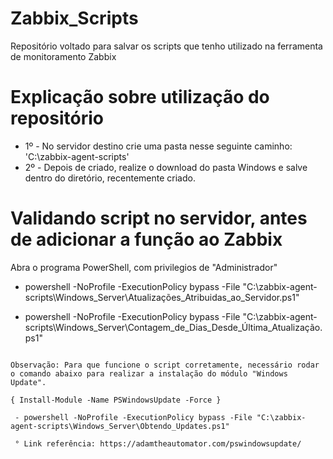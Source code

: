 # Zabbix_Scripts
 
Repositório voltado para salvar os scripts que tenho utilizado na ferramenta de monitoramento Zabbix

# Explicação sobre utilização do repositório

- 1º -  No servidor destino crie uma pasta nesse seguinte caminho: 'C:\zabbix-agent-scripts\'
- 2º -  Depois de criado, realize o download do pasta Windows e salve dentro do diretório, recentemente criado.

# Validando script no servidor, antes de adicionar a função ao Zabbix #

Abra o programa PowerShell, com privilegios de "Administrador"

 - powershell -NoProfile -ExecutionPolicy bypass -File "C:\zabbix-agent-scripts\Windows_Server\Atualizações_Atribuidas_ao_Servidor.ps1"
 
 - powershell -NoProfile -ExecutionPolicy bypass -File "C:\zabbix-agent-scripts\Windows_Server\Contagem_de_Dias_Desde_Última_Atualização.ps1"

~~~

Observação: Para que funcione o script corretamente, necessário rodar o comando abaixo para realizar a instalação do módulo "Windows Update".

{ Install-Module -Name PSWindowsUpdate -Force }

 - powershell -NoProfile -ExecutionPolicy bypass -File "C:\zabbix-agent-scripts\Windows_Server\Obtendo_Updates.ps1"

 ° Link referência: https://adamtheautomator.com/pswindowsupdate/

 ~~~

